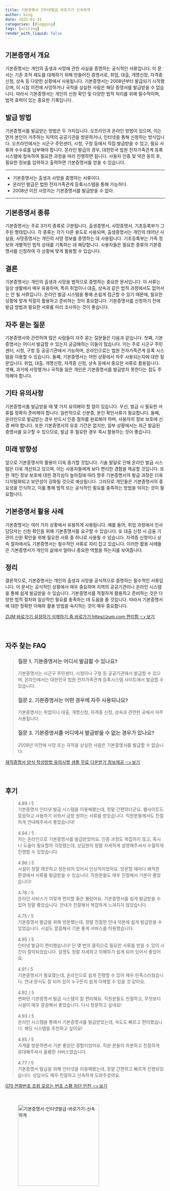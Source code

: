 ```yaml
---
title: 기본증명서 인터넷발급 바로가기 신속하게
author: bing
date: 2025-01-31
categories: [Blogging]
tags: [writing]
render_with_liquid: false
---
```



<h2 id='기본증명서 개요'>기본증명서 개요</h2>

<p>기본증명서는 개인의 출생과 사망에 관한 사실을 증명하는 공식적인 서류입니다. 이 문서는 기존 호적 제도를 대체하기 위해 만들어진 증명서로, 취업, 대출, 개명신청, 자격증 신청, 상속 등 다양한 상황에서 사용됩니다. 기본증명서는 2008년부터 발급되기 시작했으며, 이 시점 이전에 사망하거나 국적을 상실한 사람은 해당 증명서를 발급받을 수 없습니다. 따라서 기본증명서는 개인의 신원 확인 및 다양한 법적 처리를 위해 필수적이며, 법적 효력이 있는 중요한 기록입니다.</p>

<h2 id='발급 방법'>발급 방법</h2>

<p>기본증명서를 발급받는 방법은 두 가지입니다. 오프라인과 온라인 방법이 있으며, 이는 먼저 본인이 거주하는 지역의 공공기관을 방문하거나, 인터넷을 통해 신청하는 방식입니다. 오프라인에서는 시군구 주민센터, 시청, 구청 등에서 직접 발급받을 수 있고, 필요 서류와 수수료를 납부해야 합니다. 온라인 발급의 경우, 대한민국 법원 전자가족관계 등록시스템에 접속하여 필요한 과정을 따라 진행하면 됩니다. 사용자 인증 및 약관 동의 후, 필요한 정보를 입력하고 출력하면 기본증명서를 얻을 수 있습니다.</p>

<hr />

<ul>
    <li>기본증명서는 출생과 사망을 증명하는 서류이다.</li>
    <li>온라인 발급은 법원 전자가족관계 등록시스템을 통해 가능하다.</li>
    <li>2008년 이전 사망자는 기본증명서를 발급받을 수 없다.</li>
</ul>

<hr />

<h2 id='기본증명서 종류'>기본증명서 종류</h2>

<p>기본증명서는 주로 3가지 종류로 구분됩니다. 출생증명서, 사망증명서, 기초등록부가 그 주된 형태입니다. 각 종류는 각기 다른 용도로 사용되며, 출생증명서는 개인의 태어난 사실을, 사망증명서는 개인의 사망 정보를 증명하는 데 사용됩니다. 기초등록부는 가족 정보와 개별적인 법적 상태를 기록하는 데 해당합니다. 사용자들은 필요한 종류의 기본증명서를 신청하여 각 상황에 맞게 활용할 수 있습니다.</p>

<h2 id='결론'>결론</h2>

<p>기본증명서는 개인의 출생과 사망을 법적으로 증명하는 중요한 문서입니다. 이 서류는 일상 생활에서 매우 유용하며, 특히 취업이나 대출, 상속과 같은 법적 과정에서도 없어서는 안 될 서류입니다. 온라인 발급 시스템을 통해 손쉽게 접근할 수 있기 때문에, 필요한 상황에 맞게 적절히 활용하고 준비하는 것이 중요합니다. 기본증명서를 신청하기 전에 발급 방법과 필요한 서류를 미리 조사하는 것이 좋습니다.</p>

<h2 id='자주 묻는 질문'>자주 묻는 질문</h2>

<p>기본증명서와 관련하여 많은 사람들이 자주 묻는 질문들은 다음과 같습니다. 첫째, 기본증명서는 어디서 발급할 수 있는지 궁금해하는 이들이 많습니다. 이는 주로 시군구 주민센터, 시청, 구청 등 공공기관에서 가능하며, 온라인으로는 법원 전자가족관계 등록 시스템을 이용할 수 있습니다. 둘째, 기본증명서는 어떤 상황에서 자주 사용되는지에 대한 질문입니다. 취업, 대출, 개명신청, 자격증 신청, 상속 등에서 중요한 서류로 활용됩니다. 셋째, 과거에 사망했거나 국적을 잃은 개인은 기본증명서를 발급받지 못한다는 점도 주의해야 합니다.</p>

<h2 id='기타 유의사항'>기타 유의사항</h2>

<p>기본증명서를 발급받을 때 몇 가지 유의해야 할 점이 있습니다. 우선, 발급 시 필요한 서류를 정확히 준비해야 합니다. 일반적으로 신분증, 본인 확인서류가 필요합니다. 둘째, 온라인으로 발급받는 경우 반드시 인증 절차를 완료해야 하며, 사용자의 정보 보호에 신경 써야 합니다. 또한 기본증명서의 유효 기간은 없지만, 일부 상황에서는 최근 발급된 증명서를 요구할 수 있으므로, 발급 후 필요한 경우 즉시 활용하는 것이 좋습니다.</p>

<h2 id='미래 방향성'>미래 방향성</h2>

<p>앞으로 기본증명서의 활용이 더욱 증가할 것입니다. 기술 발달로 인해 온라인 발급 시스템은 더욱 개선되고 있으며, 이는 사용자들에게 보다 편리한 경험을 제공할 것입니다. 또한 개인 정보 보호에 대한 경각심이 높아짐에 따라 향후 기본증명서의 발급 과정은 더욱 디지털화되고 보안성이 강화될 것으로 예상됩니다. 그러므로 개인들은 기본증명서의 중요성을 인식하고, 이를 통해 법적 또는 공식적인 필요를 충족하는 방법을 익히는 것이 필요합니다.</p>

<h2 id='기본증명서 활용 사례'>기본증명서 활용 사례</h2>

<p>기본증명서는 여러 가지 상황에서 유용하게 사용됩니다. 예를 들어, 취업 과정에서 인사담당자는 신원 확인을 위해 기본증명서를 요구할 수 있습니다. 또 대출 신청 시 금융 기관이 신원 확인을 위해 필요한 서류 중 하나로 사용될 수 있습니다. 자격증 신청이나 상속 절차에서도 기본증명서는 필수적인 서류로 자리 잡고 있습니다. 이러한 활용 사례들은 기본증명서가 개인의 삶에서 얼마나 중요한 역할을 하는지를 보여줍니다.</p>

<h2 id='정리'>정리</h2>

<p>결론적으로, 기본증명서는 개인의 출생과 사망을 공식적으로 증명하는 필수적인 서류입니다. 이 문서는 공식적인 상황에서 매우 중요하며 지역의 공공기관이나 온라인 시스템을 통해 쉽게 발급받을 수 있습니다. 기본증명서를 적절하게 활용하고 준비하는 것은 다양한 법적 절차와 일상적인 필요를 충족하는 데 도움을 줄 것입니다. 따라서 기본증명서에 대한 정확한 이해와 활용 방법을 숙지하는 것이 매우 중요합니다.</p>


<p><a class="click-button" title="ZUM 바로가기 설정하기 삭제하기 줌 바로가기 https//zum.com 편리함" href="https://afficreate.github.io/posts/ZUM-%EB%B0%94%EB%A1%9C%EA%B0%80%EA%B8%B0-%EC%84%A4%EC%A0%95%ED%95%98%EA%B8%B0-%EC%82%AD%EC%A0%9C%ED%95%98%EA%B8%B0-%EC%A4%8C-%EB%B0%94%EB%A1%9C%EA%B0%80%EA%B8%B0-httpszum.com-%ED%8E%B8%EB%A6%AC%ED%95%A8/" rel="dofollow">ZUM 바로가기 설정하기 삭제하기 줌 바로가기 https//zum.com 편리함 👈 보기</a></p><br>
<h2 id='자주_찾는_FAQ'>자주 찾는 FAQ</h2>
<div itemscope="" itemtype="https://schema.org/FAQPage"> 
<blockquote> 
<div itemscope="" itemprop="mainEntity" itemtype="https://schema.org/Question"> 
<h3 itemprop="name">질문 1. 기본증명서는 어디서 발급할 수 있나요? </h3> 
<div itemscope="" itemprop="acceptedAnswer" itemtype="https://schema.org/Answer"> 
<span itemprop="text"> 
<p>기본증명서는 시군구 주민센터, 시청이나 구청 등 공공기관에서 발급할 수 있으며, 온라인에서는 대한민국 법원 전자가족관계 등록시스템 사이트에서 발급할 수 있습니다.</p> 
</span> 
</div> 
</div> 
<div itemscope="" itemprop="mainEntity" itemtype="https://schema.org/Question"> 
<h3 itemprop="name">질문 2. 기본증명서는 어떤 경우에 자주 사용되나요? </h3> 
<div itemscope="" itemprop="acceptedAnswer" itemtype="https://schema.org/Answer"> 
<span itemprop="text"> 
<p>기본증명서는 취업이나 대출, 개명신청, 자격증 신청, 상속과 관련한 곳에서 자주 사용됩니다.</p> 
</span> 
</div> 
</div> 
<div itemscope="" itemprop="mainEntity" itemtype="https://schema.org/Question"> 
<h3 itemprop="name">질문 3. 기본증명서를 어디에서 발급받을 수 없는 경우가 있나요? </h3> 
<div itemscope="" itemprop="acceptedAnswer" itemtype="https://schema.org/Answer"> 
<span itemprop="text"> 
<p>2008년 이전에 사망 또는 국적을 상실한 사람은 기본증명서를 발급할 수 없습니다.</p> 
</span> 
</div> 
</div> 
</blockquote> 
</div>
<p><a class="click-button" title="재직증명서 양식 작성방법 유의사항 샘플 무료 다운받기 정보제공" href="https://afficreate.github.io/posts/%EC%9E%AC%EC%A7%81%EC%A6%9D%EB%AA%85%EC%84%9C-%EC%96%91%EC%8B%9D-%EC%9E%91%EC%84%B1%EB%B0%A9%EB%B2%95-%EC%9C%A0%EC%9D%98%EC%82%AC%ED%95%AD-%EC%83%98%ED%94%8C-%EB%AC%B4%EB%A3%8C-%EB%8B%A4%EC%9A%B4%EB%B0%9B%EA%B8%B0-%EC%A0%95%EB%B3%B4%EC%A0%9C%EA%B3%B5/" rel="dofollow">재직증명서 양식 작성방법 유의사항 샘플 무료 다운받기 정보제공 👈 보기</a></p><br>
<h2 id='후기'>후기</h2>
<div itemscope itemtype="https://schema.org/Product">
  <blockquote>
  <div itemprop="review" itemscope itemtype="https://schema.org/Review">
      <div itemprop="reviewRating" itemscope itemtype="https://schema.org/Rating"> <span itemprop="ratingValue">4.89</span> / <span itemprop="bestRating">5</span> </div>
      <span itemprop="reviewBody">기본증명서 인터넷 발급 시스템을 이용해봤는데, 정말 간편하더군요. 웹사이트도 깔끔하고 사용하기 쉬워서 금방 원하는 서류를 받았습니다. 직원분들께서도 친절하게 안내해주셔서 좋았습니다!</span>
  </div>
  <br>
  <div itemprop="review" itemscope itemtype="https://schema.org/Review">
      <div itemprop="reviewRating" itemscope itemtype="https://schema.org/Rating"> <span itemprop="ratingValue">4.94</span> / <span itemprop="bestRating">5</span> </div>
      <span itemprop="reviewBody">저는 온라인으로 기본증명서를 발급받았어요. 인증 과정도 복잡하지 않고, 혹시나 도움이 필요할까 걱정했는데, 상담원이 정말 자세하게 설명해주셔서 수월하게 진행할 수 있었습니다.</span>
  </div>
  <br>
  <div itemprop="review" itemscope itemtype="https://schema.org/Review">
      <div itemprop="reviewRating" itemscope itemtype="https://schema.org/Rating"> <span itemprop="ratingValue">4.96</span> / <span itemprop="bestRating">5</span> </div>
      <span itemprop="reviewBody">시설이 정말 깨끗하고 정돈되어 있어서 인상적이었어요. 방문할 때마다 쾌적한 환경에서 서류를 발급받을 수 있습니다. 직원분들도 매우 친절해서 기분이 좋았습니다!</span>
  </div>
  <br>
  <div itemprop="review" itemscope itemtype="https://schema.org/Review">
      <div itemprop="reviewRating" itemscope itemtype="https://schema.org/Rating"> <span itemprop="ratingValue">4.78</span> / <span itemprop="bestRating">5</span> </div>
      <span itemprop="reviewBody">온라인 서비스가 이렇게 편리할 줄은 몰랐어요. 기본증명서를 쉽게 발급받을 수 있어 정말 좋았습니다. 안내가 친절해서 복잡하게 느껴지지 않았습니다.</span>
  </div>
  <br>
  <div itemprop="review" itemscope itemtype="https://schema.org/Review">
      <div itemprop="reviewRating" itemscope itemtype="https://schema.org/Rating"> <span itemprop="ratingValue">4.75</span> / <span itemprop="bestRating">5</span> </div>
      <span itemprop="reviewBody">기본증명서 발급을 위해 방문했는데, 정말 친절한 안내 덕분에 쉽게 발급받을 수 있었습니다. 시설도 깔끔해서 기분 좋게 서비스를 이용했습니다.</span>
  </div>
  <br>
  <div itemprop="review" itemscope itemtype="https://schema.org/Review">
      <div itemprop="reviewRating" itemscope itemtype="https://schema.org/Rating"> <span itemprop="ratingValue">4.95</span> / <span itemprop="bestRating">5</span> </div>
      <span itemprop="reviewBody">인터넷 발급이 편리했습니다! 단 몇 번의 클릭으로 필요한 서류를 받을 수 있어 시간이 절약되었습니다. 설명도 정말 자세하고 이해하기 쉽게 되어 있어서 좋았어요.</span>
  </div>
  <br>
  <div itemprop="review" itemscope itemtype="https://schema.org/Review">
      <div itemprop="reviewRating" itemscope itemtype="https://schema.org/Rating"> <span itemprop="ratingValue">4.91</span> / <span itemprop="bestRating">5</span> </div>
      <span itemprop="reviewBody">기본증명서가 필요했는데, 온라인으로 쉽게 진행할 수 있어 매우 만족스러웠습니다. 안내 문서도 잘 되어 있어 누구든지 쉽게 이해할 수 있을 것 같아요.</span>
  </div>
  <br>
  <div itemprop="review" itemscope itemtype="https://schema.org/Review">
      <div itemprop="reviewRating" itemscope itemtype="https://schema.org/Rating"> <span itemprop="ratingValue">4.92</span> / <span itemprop="bestRating">5</span> </div>
      <span itemprop="reviewBody">변화된 기본증명서 발급 시스템이 참 편리해요. 직원분들도 친절하고, 무엇보다 시설이 매우 깔끔해서 좋았습니다. 다시 방문하고 싶네요!</span>
  </div>
  <br>
  <div itemprop="review" itemscope itemtype="https://schema.org/Review">
      <div itemprop="reviewRating" itemscope itemtype="https://schema.org/Rating"> <span itemprop="ratingValue">4.93</span> / <span itemprop="bestRating">5</span> </div>
      <span itemprop="reviewBody">온라인 시스템을 통해서 기본증명서를 발급받았는데, 속도도 빠르고 편리했습니다. 해당 시스템을 추천하고 싶어요!</span>
  </div>
  <br>
  <div itemprop="review" itemscope itemtype="https://schema.org/Review">
      <div itemprop="reviewRating" itemscope itemtype="https://schema.org/Rating"> <span itemprop="ratingValue">4.85</span> / <span itemprop="bestRating">5</span> </div>
      <span itemprop="reviewBody">가게를 방문하면서 기분 좋았던 경험이었어요. 직원 분들이 차분하고 친절하게 응대해주셔서 훌륭한 서비스였습니다.</span>
  </div>
  <br>
  <div itemprop="review" itemscope itemtype="https://schema.org/Review">
      <div itemprop="reviewRating" itemscope itemtype="https://schema.org/Rating"> <span itemprop="ratingValue">4.77</span> / <span itemprop="bestRating">5</span> </div>
      <span itemprop="reviewBody">기본증명서 발급을 위해 인터넷을 이용해봤는데, 정말 간편하고 빠르게 진행되었습니다. 상담사도 매우 친절하고 신속하게 도와주셨어요.</span>
  </div>
  </blockquote>
</div>
<p><a class="click-button" title="070 전화번호 조회 모르는 번호 스팸 차단 안전" href="https://afficreate.github.io/posts/070-%EC%A0%84%ED%99%94%EB%B2%88%ED%98%B8-%EC%A1%B0%ED%9A%8C-%EB%AA%A8%EB%A5%B4%EB%8A%94-%EB%B2%88%ED%98%B8-%EC%8A%A4%ED%8C%B8-%EC%B0%A8%EB%8B%A8-%EC%95%88%EC%A0%84/" rel="dofollow">070 전화번호 조회 모르는 번호 스팸 차단 안전 👈 보기</a></p><br>
<figure class="image"><img src="https://afficreate.github.io/assets/img/thumbnail/기본증명서-인터넷발급-바로가기-신속하게.webp" alt="기본증명서-인터넷발급-바로가기-신속하게" width="256" height="256"></figure>